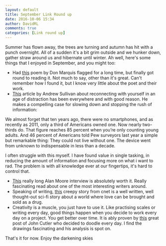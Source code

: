 ```yaml
---  
layout: default  
title: September Link Round up  
date: 2016-10-06 15:34  
author: DavidRL  
comments: true  
categories: [Link round up]  
---  
```

Summer has flown away, the trees are turning and autumn has hit with a punch overnight. All of a sudden it's a bit grim outside and we hunker down, gather straw around us and hibernate until winter. Ah well, here's some things that I enjoyed in September, and you might too:  

* Had <a href="http://donmarquis.org/themoth.html">this</a> poem by Don Marquis flagged for a long time, but finally got round to reading it. Not much to say, other than it's great. Can't remember how I found it, but I know very little about the poet and their work.  
* <a href="http://nymag.com/selectall/2016/09/andrew-sullivan-technology-almost-killed-me.html">This</a> article by Andrew Sullivan about reconnecting with yourself in an age of distraction has been everywhere and with good reason. He makes a compelling case for slowing down and stopping the rush of information:  
<!--more-->  
>   
  We almost forget that ten years ago, there were no smartphones, and as recently as 2011, only a third of Americans owned one. Now nearly two-thirds do. That figure reaches 85 percent when you’re only counting young adults. And 46 percent of Americans told Pew surveyors last year a simple but remarkable thing: They could not live without one. The device went from unknown to indispensable in less than a decade.   

I often struggle with this myself. I have found value in single tasking, in reducing the amount of information and focusing more on what i want to rad. The problem is with all knowledge ever at our fingertips, it's hard to control that.  


* <a href="https://londonhollywood.wordpress.com/2016/09/22/if-you-read-only-one-alan-moore-jerusalem-interview-make-it-this-one/">This</a> really long Alan Moore interview is absolutely worth it. Really fascinating read about one of the most interesting writers around.  
* Speaking of writing, <a href="http://www.cnet.com/technically-literate/eros/">this</a> creepy story from cnet is a well written, well thought-out sci-fi story about a world where love can be brought and sold as a drug.  
* Creativity is a muscle, you just have to use it. Like practising scales or writing every day, good things happen when you decide to work every day on a project. You get better over time. It is ably proven by <a href="https://medium.com/personal-growth/10-things-i-learned-by-doodling-for-100-days-straight-a802753c5a25#.8lwjrvdmy">this</a> great post of John Cutler who decided to doodle every day. I find the drawings fascinating and his analysis is spot on.  

That's it for now. Enjoy the darkening skies  
